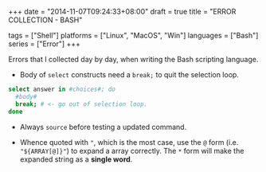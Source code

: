 +++
date = "2014-11-07T09:24:33+08:00"
draft = true
title = "ERROR COLLECTION - BASH"

tags      = ["Shell"]
platforms = ["Linux", "MacOS", "Win"]
languages = ["Bash"]
series    = ["Error"]
+++

Errors that I collected day by day, when writing the Bash scripting language.
<!--more-->

* Body of `select` constructs need a `break;` to quit the selection loop.

```bash
select answer in #choices#; do
  #body#
  break; # <- go out of selection loop.
done
```

* Always `source` before testing a updated command.

* Whence quoted with `"`, which is the most case, use the `@` form (i.e.
  `"${ARRAY[@]}"`) to expand a array correctly. The `*` form will make the
  expanded string as a **single word**.
